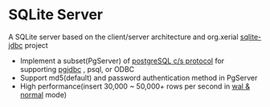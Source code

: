 # SQLite Server
A SQLite server based on the client/server architecture and org.xerial [sqlite-jdbc](https://github.com/xerial/sqlite-jdbc) project
- Implement a subset(PgServer) of [postgreSQL c/s protocol](https://www.postgresql.org/docs/8.2/protocol.html) for supporting [pgjdbc](https://github.com/pgjdbc/pgjdbc) , psql, or ODBC
- Support md5(default) and password authentication method in PgServer
- High performance(insert 30,000 ~ 50,000+ rows per second in [wal & normal](https://www.sqlite.org/pragma.html#pragma_journal_mode) mode)
